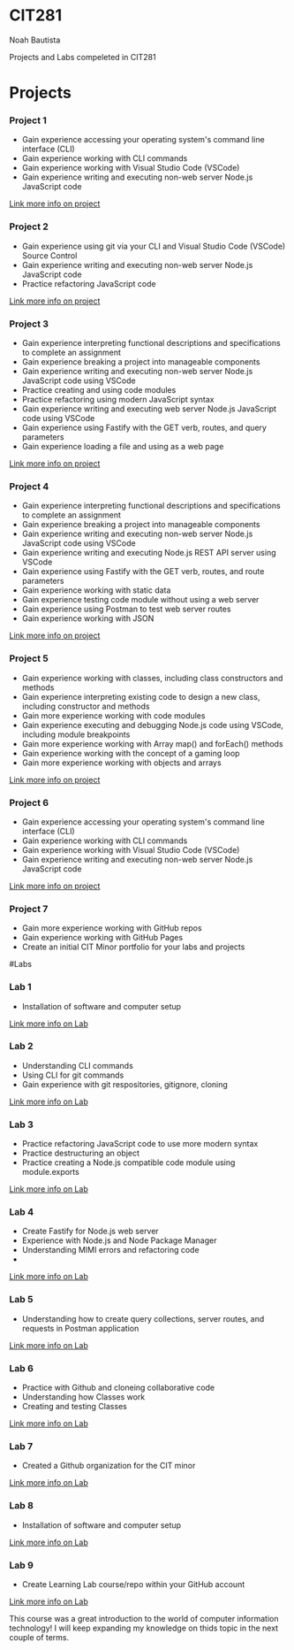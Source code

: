 # CIT281
Noah Bautista

Projects and Labs compeleted in CIT281

# Projects

### Project 1
- Gain experience accessing your operating system's command line interface (CLI)
- Gain experience working with CLI commands
- Gain experience working with Visual Studio Code (VSCode)
- Gain experience writing and executing non-web server Node.js JavaScript code

[Link more info on project](https://noahbtsta.github.io/CIT281_p1/)

### Project 2
- Gain experience using git via your CLI and Visual Studio Code (VSCode) Source Control
- Gain experience writing and executing non-web server Node.js JavaScript code
- Practice refactoring JavaScript code

[Link more info on project](https://noahbtsta.github.io/CIT281_p2/)

### Project 3
- Gain experience interpreting functional descriptions and specifications to complete an assignment
- Gain experience breaking a project into manageable components
- Gain experience writing and executing non-web server Node.js JavaScript code using VSCode
- Practice creating and using code modules
- Practice refactoring using modern JavaScript syntax
- Gain experience writing and executing web server Node.js JavaScript code using VSCode
- Gain experience using Fastify with the GET verb, routes, and query parameters
- Gain experience loading a file and using as a web page

[Link more info on project](url)

### Project 4
- Gain experience interpreting functional descriptions and specifications to complete an assignment
- Gain experience breaking a project into manageable components
- Gain experience writing and executing non-web server Node.js JavaScript code using VSCode
- Gain experience writing and executing Node.js REST API server using VSCode
- Gain experience using Fastify with the GET verb, routes, and route parameters
- Gain experience working with static data
- Gain experience testing code module without using a web server
- Gain experience using Postman to test web server routes
- Gain experience working with JSON

[Link more info on project](url)

### Project 5
- Gain experience working with classes, including class constructors and methods
- Gain experience interpreting existing code to design a new class, including constructor and methods
- Gain more experience working with code modules
- Gain experience executing and debugging Node.js code using VSCode, including module breakpoints
- Gain more experience working with Array map() and forEach() methods
- Gain experience working with the concept of a gaming loop
- Gain more experience working with objects and arrays

[Link more info on project](url)

### Project 6
- Gain experience accessing your operating system's command line interface (CLI)
- Gain experience working with CLI commands
- Gain experience working with Visual Studio Code (VSCode)
- Gain experience writing and executing non-web server Node.js JavaScript code

[Link more info on project](url)

### Project 7
- Gain more experience working with GitHub repos
- Gain experience working with GitHub Pages
- Create an initial CIT Minor portfolio for your labs and projects


#Labs

### Lab 1
- Installation of software and computer setup

[Link more info on Lab](url)

### Lab 2
- Understanding CLI commands 
- Using CLI for git commands
- Gain experience with git respositories, gitignore, cloning 

[Link more info on Lab](url)

### Lab 3
- Practice refactoring JavaScript code to use more modern syntax
- Practice destructuring an object
- Practice creating a Node.js compatible code module using module.exports

[Link more info on Lab](url)

### Lab 4
- Create Fastify for Node.js web server
- Experience with Node.js and Node Package Manager
- Understanding MIMI errors and refactoring code
- 
[Link more info on Lab](url)

### Lab 5
- Understanding how to create query collections, server routes, and requests in Postman application

[Link more info on Lab](url)

### Lab 6
- Practice with Github and cloneing collaborative code
- Understanding how Classes work 
- Creating and testing Classes

[Link more info on Lab](url)

### Lab 7
- Created a Github organization for the CIT minor

[Link more info on Lab](url)

### Lab 8
- Installation of software and computer setup

[Link more info on Lab](url)

### Lab 9
- Create Learning Lab course/repo within your GitHub account

[Link more info on Lab](url)

This course was a great introduction to the world of computer information technology! I will keep expanding my knowledge on thids topic in the next couple of terms.



